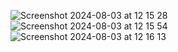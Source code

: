 ![Screenshot 2024-08-03 at 12 15 28](https://github.com/user-attachments/assets/bde7a0e9-8e38-4036-bd38-9cd5b91e540b)
![Screenshot 2024-08-03 at 12 15 54](https://github.com/user-attachments/assets/21943297-3927-4520-8652-d0b3b1915288)
![Screenshot 2024-08-03 at 12 16 13](https://github.com/user-attachments/assets/2607c120-5e1a-476d-b6a4-e6947bc287e5)
